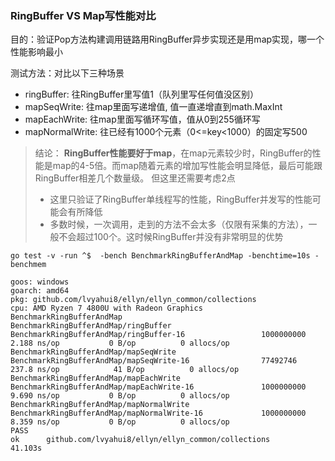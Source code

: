 ### RingBuffer VS Map写性能对比

目的：验证Pop方法构建调用链路用RingBuffer异步实现还是用map实现，哪一个性能影响最小

测试方法：对比以下三种场景

- ringBuffer: 往RingBuffer里写值1（队列里写任何值没区别）
- mapSeqWrite: 往map里面写递增值, 值一直递增直到math.MaxInt
- mapEachWrite: 往map里面写循环写值，值从0到255循环写
- mapNormalWrite: 往已经有1000个元素（0<=key<1000）的固定写500

> 结论： **RingBuffer性能要好于map**，在map元素较少时，RingBuffer的性能是map的4-5倍。而map随着元素的增加写性能会明显降低，最后可能跟RingBuffer相差几个数量级。
> 但这里还需要考虑2点
> - 这里只验证了RingBuffer单线程写的性能，RingBuffer并发写的性能可能会有所降低
> - 多数时候，一次调用，走到的方法不会太多（仅限有采集的方法），一般不会超过100个。这时候RingBuffer并没有非常明显的优势

```shell
go test -v -run ^$  -bench BenchmarkRingBufferAndMap -benchtime=10s -benchmem
```

```text
goos: windows
goarch: amd64
pkg: github.com/lvyahui8/ellyn/ellyn_common/collections
cpu: AMD Ryzen 7 4800U with Radeon Graphics
BenchmarkRingBufferAndMap
BenchmarkRingBufferAndMap/ringBuffer
BenchmarkRingBufferAndMap/ringBuffer-16                 1000000000               2.188 ns/op           0 B/op          0 allocs/op
BenchmarkRingBufferAndMap/mapSeqWrite
BenchmarkRingBufferAndMap/mapSeqWrite-16                77492746               237.8 ns/op            41 B/op          0 allocs/op
BenchmarkRingBufferAndMap/mapEachWrite
BenchmarkRingBufferAndMap/mapEachWrite-16               1000000000               9.690 ns/op           0 B/op          0 allocs/op
BenchmarkRingBufferAndMap/mapNormalWrite
BenchmarkRingBufferAndMap/mapNormalWrite-16             1000000000               8.359 ns/op           0 B/op          0 allocs/op
PASS
ok      github.com/lvyahui8/ellyn/ellyn_common/collections      41.103s
```